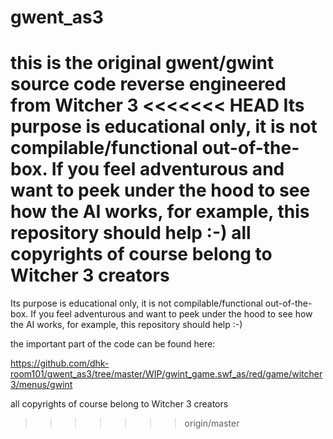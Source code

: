 # gwent_as3
this is the original gwent/gwint source code reverse engineered from Witcher 3
<<<<<<< HEAD
Its purpose is educational only, it is not compilable/functional out-of-the-box. If you feel adventurous and want to peek under the hood to see how the AI works, for example, this repository should help :-)
all copyrights of course belong to Witcher 3 creators
=======

Its purpose is educational only, it is not compilable/functional out-of-the-box. If you feel adventurous and want to peek under the hood to see how the AI works, for example, this repository should help :-)

the important part of the code can be found here:

https://github.com/dhk-room101/gwent_as3/tree/master/WIP/gwint_game.swf_as/red/game/witcher3/menus/gwint


all copyrights of course belong to Witcher 3 creators
>>>>>>> origin/master
